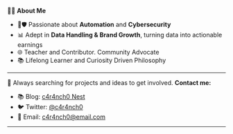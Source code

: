 👨‍💻 **About Me**

- 🤖🛡️ Passionate about **Automation** and **Cybersecurity**
- 📊 Adept in **Data Handling & Brand Growth**, turning data into actionable earnings
- 🌐 Teacher and Contributor. Community Advocate
- 📚 Lifelong Learner and Curiosity Driven Philosophy

---

🔗 Always searching for projects and ideas to get involved.
**Contact me:**  
- 📚 Blog: [c4r4nch0 Nest](https://cnawel.github.io/caranchonest)
- 🐦 Twitter: [@c4r4nch0](https://twitter.com/c4r4nch0)
- 📧 Email: c4r4nch0@email.com

---
